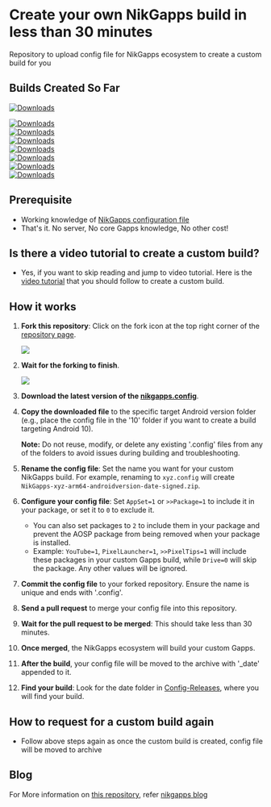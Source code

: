 # Create your own NikGapps build in less than 30 minutes
Repository to upload config file for NikGapps ecosystem to create a custom build for you  


## Builds Created So Far

[![Downloads](https://img.shields.io/badge/dynamic/json?color=green&label=Total%20Created%20&query=total&url=https%3A%2F%2Fraw.githubusercontent.com%2Fnikgapps%2Ftracker%2Fmain%2Fcount.json&cacheSeconds=900)](https://raw.githubusercontent.com/nikgapps/tracker/main/count.json)    

[![Downloads](https://img.shields.io/badge/dynamic/json?color=red&label=Android%2015.0%20&query=V&url=https%3A%2F%2Fraw.githubusercontent.com%2Fnikgapps%2Ftracker%2Fmain%2Fcount.json&cacheSeconds=900)](https://raw.githubusercontent.com/nikgapps/tracker/main/count.json)  
[![Downloads](https://img.shields.io/badge/dynamic/json?color=brightgreen&label=Android%2014.0%20&query=U&url=https%3A%2F%2Fraw.githubusercontent.com%2Fnikgapps%2Ftracker%2Fmain%2Fcount.json&cacheSeconds=900)](https://raw.githubusercontent.com/nikgapps/tracker/main/count.json)  
[![Downloads](https://img.shields.io/badge/dynamic/json?color=blue&label=Android%2013.0%20&query=T&url=https%3A%2F%2Fraw.githubusercontent.com%2Fnikgapps%2Ftracker%2Fmain%2Fcount.json&cacheSeconds=900)](https://raw.githubusercontent.com/nikgapps/tracker/main/count.json)  
[![Downloads](https://img.shields.io/badge/dynamic/json?color=brown&label=Android%2012.1%20&query=SL&url=https%3A%2F%2Fraw.githubusercontent.com%2Fnikgapps%2Ftracker%2Fmain%2Fcount.json&cacheSeconds=900)](https://raw.githubusercontent.com/nikgapps/tracker/main/count.json)  
[![Downloads](https://img.shields.io/badge/dynamic/json?color=yellowgreen&label=Android%2012.0%20&query=S&url=https%3A%2F%2Fraw.githubusercontent.com%2Fnikgapps%2Ftracker%2Fmain%2Fcount.json&cacheSeconds=900)](https://raw.githubusercontent.com/nikgapps/tracker/main/count.json)  
[![Downloads](https://img.shields.io/badge/dynamic/json?color=red&label=Android%2011.0%20&query=R&url=https%3A%2F%2Fraw.githubusercontent.com%2Fnikgapps%2Ftracker%2Fmain%2Fcount.json&cacheSeconds=900)](https://raw.githubusercontent.com/nikgapps/tracker/main/count.json)  
[![Downloads](https://img.shields.io/badge/dynamic/json?color=green&label=Android%2010.0%20&query=Q&url=https%3A%2F%2Fraw.githubusercontent.com%2Fnikgapps%2Ftracker%2Fmain%2Fcount.json&cacheSeconds=900)](https://raw.githubusercontent.com/nikgapps/tracker/main/count.json)

## Prerequisite
- Working knowledge of [NikGapps configuration file](https://nikgapps.com/misc/2022/02/22/NikGapps-Config.html)
- That's it. No server, No core Gapps knowledge, No other cost!

## Is there a video tutorial to create a custom build?
- Yes, if you want to skip reading and jump to video tutorial. Here is the [video tutorial](https://youtu.be/jZWR9Wz7hMk) that you should follow to create a custom build.

## How it works

1. **Fork this repository**: Click on the fork icon at the top right corner of the [repository page](https://github.com/nikgapps/config).

   ![](https://raw.githubusercontent.com/nikgapps/nikgapps.github.io/master/images/ForkRepo.png)

2. **Wait for the forking to finish**.

   ![](https://raw.githubusercontent.com/nikgapps/nikgapps.github.io/master/images/ForkingRepo.png)

3. **Download the latest version of the [nikgapps.config](https://sourceforge.net/projects/nikgapps/files/NikGappsConfigs/)**.
4. **Copy the downloaded file** to the specific target Android version folder (e.g., place the config file in the '10' folder if you want to create a build targeting Android 10).

   **Note:** Do not reuse, modify, or delete any existing '.config' files from any of the folders to avoid issues during building and troubleshooting.
5. **Rename the config file**: Set the name you want for your custom NikGapps build. For example, renaming to `xyz.config` will create `NikGapps-xyz-arm64-androidversion-date-signed.zip`.
6. **Configure your config file**: Set `AppSet=1` or `>>Package=1` to include it in your package, or set it to `0` to exclude it.
   - You can also set packages to `2` to include them in your package and prevent the AOSP package from being removed when your package is installed.
   - Example: `YouTube=1`, `PixelLauncher=1`, `>>PixelTips=1` will include these packages in your custom Gapps build, while `Drive=0` will skip the package. Any other values will be ignored.
7. **Commit the config file** to your forked repository. Ensure the name is unique and ends with '.config'.
8. **Send a pull request** to merge your config file into this repository.
9. **Wait for the pull request to be merged**: This should take less than 30 minutes.
10. **Once merged**, the NikGapps ecosystem will build your custom Gapps.
11. **After the build**, your config file will be moved to the archive with '_date' appended to it.
12. **Find your build**: Look for the date folder in [Config-Releases](https://sourceforge.net/projects/nikgapps/files/Config-Releases/), where you will find your build.

## How to request for a custom build again
- Follow above steps again as once the custom build is created, config file will be moved to archive

## Blog

For More information on [this repository](https://github.com/nikgapps/config), refer [nikgapps blog](https://nikgapps.com/misc/2021/04/10/Build-Own-NikGapps-Build.html)
